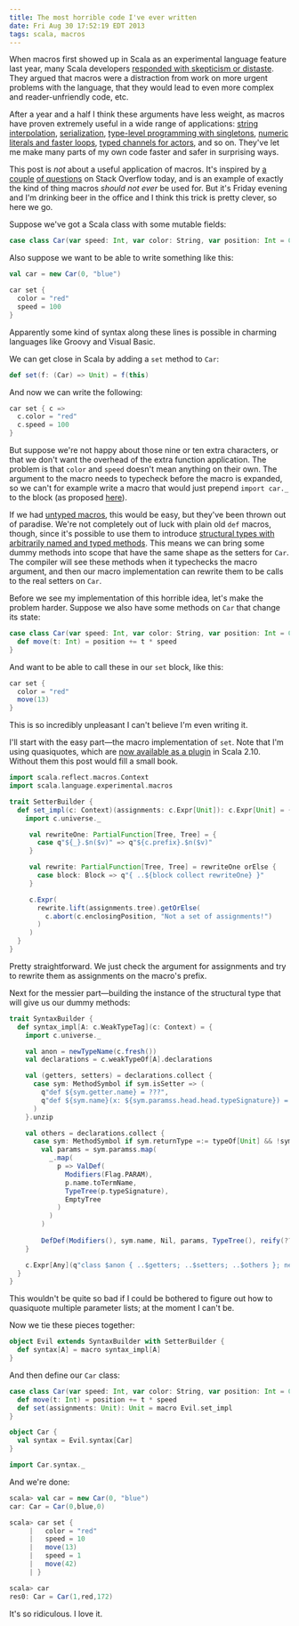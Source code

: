 ```yaml
---
title: The most horrible code I've ever written
date: Fri Aug 30 17:52:19 EDT 2013
tags: scala, macros
---
```


When macros first showed up in Scala as an experimental language feature last
year, many Scala developers
[responded with skepticism or distaste](http://blog.empathybox.com/post/19126121307/scala-macros-oh-god-why).
They argued that macros were a distraction from work on more urgent problems with
the language, that they would lead to even more complex and reader-unfriendly
code, etc.

After a year and a half I think these arguments have less weight,
as macros have proven extremely useful in a wide range of applications:
[string interpolation](http://docs.scala-lang.org/sips/pending/string-interpolation.html),
[serialization](https://github.com/scala/pickling),
[type-level programming with singletons](https://github.com/milessabin/shapeless),
[numeric literals and faster loops](https://github.com/non/spire),
[typed channels for actors](http://doc.akka.io/docs/akka/snapshot/scala/typed-channels.html),
and so on. They've let me make many parts of my own code faster and safer
in surprising ways.

This post is _not_ about a useful application of macros.
It's inspired by
[a couple](http://stackoverflow.com/q/18537093/334519)
[of questions](http://stackoverflow.com/q/18535356/334519) on Stack Overflow today,
and is an example of exactly the kind of thing macros _should not ever_ be used for.
But it's Friday evening and I'm drinking beer in the office and I think this trick
is pretty clever, so here we go.

<!-- MORE -->

Suppose we've got a Scala class with some mutable fields:

``` scala
case class Car(var speed: Int, var color: String, var position: Int = 0)
```

Also suppose we want to be able to write something like this:

``` scala
val car = new Car(0, "blue")

car set {
  color = "red"
  speed = 100
}
```

Apparently some kind of syntax along these lines is possible in charming languages
like Groovy and Visual Basic.

We can get close in Scala by adding a `set` method to `Car`:

``` scala
def set(f: (Car) => Unit) = f(this)
```

And now we can write the following:

``` scala
car set { c =>
  c.color = "red"
  c.speed = 100
}
```

But suppose we're not happy about those nine or ten extra characters,
or that we don't want the overhead of the extra function application.
The problem is that `color` and `speed` doesn't mean anything on their own.
The argument to the macro needs to typecheck before the macro is expanded, so
we can't for example write a macro that would just prepend `import car._` to
the block (as proposed [here](http://stackoverflow.com/q/18537093/334519)).

If we had [untyped macros](http://docs.scala-lang.org/overviews/macros/untypedmacros.html),
this would be easy, but they've been thrown out of paradise. We're not completely
out of luck with plain old `def` macros, though, since it's possible to use them to
introduce [structural types with arbitrarily named and typed methods](http://stackoverflow.com/q/14370842/334519).
This means
we can bring some dummy methods into scope that have the same shape as the 
setters for `Car`. The compiler will see these methods when it typechecks the macro
argument, and then our macro implementation can rewrite them to be calls to the
real setters on `Car`.

Before we see my implementation of this horrible idea, let's make the problem harder.
Suppose we also have some methods on `Car` that change its state:

``` scala
case class Car(var speed: Int, var color: String, var position: Int = 0) {
  def move(t: Int) = position += t * speed
}
```

And want to be able to call these in our `set` block, like this:

``` scala
car set {
  color = "red"
  move(13)
}
```

This is so incredibly unpleasant I can't believe I'm even writing it.


I'll start with the easy part—the macro implementation of `set`. Note that
I'm using quasiquotes, which are [now available as a plugin](http://docs.scala-lang.org/overviews/macros/paradise.html)
in Scala 2.10. Without them this post would fill a small book.

``` scala
import scala.reflect.macros.Context
import scala.language.experimental.macros

trait SetterBuilder {
  def set_impl(c: Context)(assignments: c.Expr[Unit]): c.Expr[Unit] = {
    import c.universe._

     val rewriteOne: PartialFunction[Tree, Tree] = {
       case q"${_}.$n($v)" => q"${c.prefix}.$n($v)"
     }

     val rewrite: PartialFunction[Tree, Tree] = rewriteOne orElse {
       case block: Block => q"{ ..${block collect rewriteOne} }"
     }

     c.Expr(
       rewrite.lift(assignments.tree).getOrElse(
         c.abort(c.enclosingPosition, "Not a set of assignments!")
       )
     )
  }
}
```

Pretty straightforward. We just check the argument for assignments and
try to rewrite them as assignments on the macro's prefix.

Next for the messier part—building the instance of the structural type that will give us
our dummy methods:

``` scala
trait SyntaxBuilder {
  def syntax_impl[A: c.WeakTypeTag](c: Context) = {
    import c.universe._

    val anon = newTypeName(c.fresh())
    val declarations = c.weakTypeOf[A].declarations

    val (getters, setters) = declarations.collect {
      case sym: MethodSymbol if sym.isSetter => (
        q"def ${sym.getter.name} = ???",
        q"def ${sym.name}(x: ${sym.paramss.head.head.typeSignature}) = ???"
      )
    }.unzip

    val others = declarations.collect {
      case sym: MethodSymbol if sym.returnType =:= typeOf[Unit] && !sym.isSetter =>
        val params = sym.paramss.map(
          _.map(
            p => ValDef(
              Modifiers(Flag.PARAM),
              p.name.toTermName,
              TypeTree(p.typeSignature),
              EmptyTree
            )
          )
        )
        
        DefDef(Modifiers(), sym.name, Nil, params, TypeTree(), reify(???).tree)
    }

    c.Expr[Any](q"class $anon { ..$getters; ..$setters; ..$others }; new $anon {}")
  }
}
```

This wouldn't be quite so bad if I could be bothered to
figure out how to quasiquote multiple parameter lists;
at the moment I can't be.

Now we tie these pieces together:

``` scala
object Evil extends SyntaxBuilder with SetterBuilder {
  def syntax[A] = macro syntax_impl[A]
}
```

And then define our `Car` class:

``` scala
case class Car(var speed: Int, var color: String, var position: Int = 0) {
  def move(t: Int) = position += t * speed
  def set(assignments: Unit): Unit = macro Evil.set_impl
}

object Car {
  val syntax = Evil.syntax[Car]
}

import Car.syntax._
```

And we're done:

``` scala
scala> val car = new Car(0, "blue")
car: Car = Car(0,blue,0)

scala> car set {
     |   color = "red"
     |   speed = 10
     |   move(13)
     |   speed = 1
     |   move(42)
     | }

scala> car
res0: Car = Car(1,red,172)
```

It's so ridiculous. I love it.

